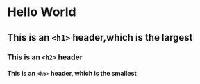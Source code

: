 # Hello World
## This is an `<h1>` header,which is the largest
### This is an `<h2>` header
#### This is an `<h6>` header, which is the smallest
